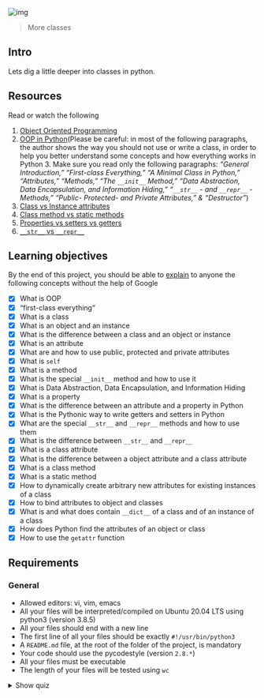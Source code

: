 ![img](https://assets.imaginablefutures.com/media/images/ALX_Logo.max-200x150.png)
> More classes

## Intro
Lets dig a little deeper into classes in python. 

## Resources
Read or watch the following

1. [Object Oriented Programming](https://python.swaroopch.com/oop.html)
2. [OOP in Python](https://python-course.eu/oop/object-oriented-programming.php)(Please be careful: in most of the following paragraphs, the author shows the way you should not use or write a class, in order to help you better understand some concepts and how everything works in Python 3. Make sure you read only the following paragraphs: *“General Introduction,”* *“First-class Everything,”* *“A Minimal Class in Python,”* *“Attributes,”* *“Methods,”* *“The ```__init__``` Method,”* *“Data Abstraction, Data Encapsulation, and Information Hiding,”* *“```__str__``` - and ```__repr__``` -Methods,”* *“Public- Protected- and Private Attributes,” & “Destructor”*)
3. [Class vs Instance attributes](https://python-course.eu/oop/class-instance-attributes.php)
4. [Class method vs static methods](https://www.youtube.com/watch?v=rq8cL2XMM5M)
5. [Properties vs setters vs getters](https://python-course.eu/oop/properties-vs-getters-and-setters.php)
6. [```__str__``` vs ```__repr__```](https://shipit.dev/posts/python-str-vs-repr.html)

## Learning objectives
By the end of this project, you should be able to [explain](https://fs.blog/feynman-learning-technique/) to anyone the following concepts without the help of Google

* [X] What is OOP
* [X] “first-class everything”
* [X] What is a class
* [X] What is an object and an instance
* [X] What is the difference between a class and an object or instance
* [X] What is an attribute
* [X] What are and how to use public, protected and private attributes
* [X] What is ```self```
* [X] What is a method
* [X] What is the special ```__init__``` method and how to use it
* [X] What is Data Abstraction, Data Encapsulation, and Information Hiding
* [X] What is a property
* [X] What is the difference between an attribute and a property in Python
* [X] What is the Pythonic way to write getters and setters in Python
* [X] What are the special ```__str__``` and ```__repr__``` methods and how to use them
* [X] What is the difference between ```__str__``` and ```__repr__```
* [X] What is a class attribute
* [X] What is the difference between a object attribute and a class attribute
* [X] What is a class method
* [X] What is a static method
* [X] How to dynamically create arbitrary new attributes for existing instances of a class
* [X] How to bind attributes to object and classes
* [X] What is and what does contain ```__dict__``` of a class and of an instance of a class
* [X] How does Python find the attributes of an object or class
* [X] How to use the ```getattr``` function

## Requirements
### General 
- Allowed editors: vi, vim, emacs
- All your files will be interpreted/compiled on Ubuntu 20.04 LTS using python3 (version 3.8.5)
- All your files should end with a new line
- The first line of all your files should be exactly ```#!/usr/bin/python3```
- A ```README.md``` file, at the root of the folder of the project, is mandatory
- Your code should use the pycodestyle (version ```2.8.*```)
- All your files must be executable
- The length of your files will be tested using ```wc```

<details>
<summary>Show quiz</summary>

####  Question #0 
What do these lines print?
```python
class User:
    id = 1

User.id = 98
u = User()
u.id = 89
print(User.id)

```
* [ ] 89
* [ ] None
* [X] 98
* [ ] 1 

#### Question #1
What do these lines print?
```python
class User:
    id = 1

u = User()
u.id = 89
User.id = 98
print(u.id)
```
* [X] 89
* [ ] None
* [ ] 1
* [ ] 98

#### Question #2
What is ```__doc__```
* [ ] Creates man file
* [X] The string documentation of an object (based on docstring)
* [ ] Prints the documentation of an object


#### Question #3
What do these lines print?
```python
class User:
    id = 1

u = User()
u.id = 89
print(u.id)
```
* [X] 89
* [ ] 98
* [ ] None
* [ ] 1

#### Question #4
What do these lines print?
```python
class User:
    id = 1

u = User()
print(u.id)
```
* [ ] 89
* [ ] 98
* [ ] None
* [X] 1


#### Question #5
What is ```__str__```
* [ ] Instance method that prints an “informal” and nicely printable string representation of an instance
* [X] Instance method that returns an “informal” and nicely printable string representation of an instance
* [ ] Instance method that returns the dictionary representation of an instance


#### Question #6
What is ```__repr__```
* [ ] Instance method that returns the dictionary representation of an instance
* [ ] Instance method that prints an “official” string representation of an instance
* [X] Instance method that returns an “official” string representation of an instance


#### Question #7
What do these lines print?
```python
class User:
    id = 1

u = User()
u.id = 89
User.id = 98
print(User.id)

```
* [ ] 89
* [ ] None
* [ ] 1
* [X] 98


#### Question #8
What is ```__init__```?
* [X] The instance method called when a new object is created 
* [ ] A class attribute
* [ ] A class method
* [ ] The instance method called when a class is called for the first time


#### Question #9
What do these lines print?
```python
class User:
    id = 1

User.id = 98
u = User()
u.id = 89
print(u.id)
```
* [X] 89
* [ ] 98
* [ ] None
* [ ] 1


#### Question #9
What do these lines print?
```python
class User:
    id = 1

u = User()
User.id = 98
print(u.id)
```
* [ ] 89
* [ ] None
* [ ] 1
* [X] 98
</details>